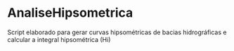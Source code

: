 # AnaliseHipsometrica
Script elaborado para gerar curvas hipsométricas de bacias hidrográficas e calcular a integral hipsométrica (Hi)
